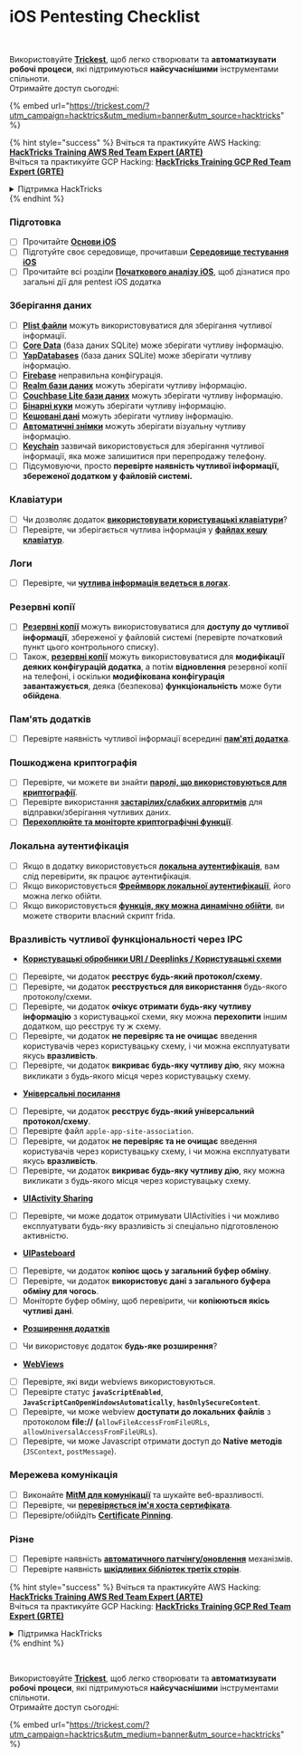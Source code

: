 # iOS Pentesting Checklist

<figure><img src="../.gitbook/assets/image (48).png" alt=""><figcaption></figcaption></figure>

\
Використовуйте [**Trickest**](https://trickest.com/?utm\_campaign=hacktrics\&utm\_medium=banner\&utm\_source=hacktricks), щоб легко створювати та **автоматизувати робочі процеси**, які підтримуються **найсучаснішими** інструментами спільноти.\
Отримайте доступ сьогодні:

{% embed url="https://trickest.com/?utm_campaign=hacktrics&utm_medium=banner&utm_source=hacktricks" %}

{% hint style="success" %}
Вчіться та практикуйте AWS Hacking:<img src="/.gitbook/assets/arte.png" alt="" data-size="line">[**HackTricks Training AWS Red Team Expert (ARTE)**](https://training.hacktricks.xyz/courses/arte)<img src="/.gitbook/assets/arte.png" alt="" data-size="line">\
Вчіться та практикуйте GCP Hacking: <img src="/.gitbook/assets/grte.png" alt="" data-size="line">[**HackTricks Training GCP Red Team Expert (GRTE)**<img src="/.gitbook/assets/grte.png" alt="" data-size="line">](https://training.hacktricks.xyz/courses/grte)

<details>

<summary>Підтримка HackTricks</summary>

* Перевірте [**плани підписки**](https://github.com/sponsors/carlospolop)!
* **Приєднуйтесь до** 💬 [**групи Discord**](https://discord.gg/hRep4RUj7f) або [**групи Telegram**](https://t.me/peass) або **слідкуйте** за нами в **Twitter** 🐦 [**@hacktricks\_live**](https://twitter.com/hacktricks\_live)**.**
* **Діліться хакерськими трюками, надсилаючи PR до** [**HackTricks**](https://github.com/carlospolop/hacktricks) та [**HackTricks Cloud**](https://github.com/carlospolop/hacktricks-cloud) репозиторіїв на GitHub.

</details>
{% endhint %}

### Підготовка

* [ ] Прочитайте [**Основи iOS**](ios-pentesting/ios-basics.md)
* [ ] Підготуйте своє середовище, прочитавши [**Середовище тестування iOS**](ios-pentesting/ios-testing-environment.md)
* [ ] Прочитайте всі розділи [**Початкового аналізу iOS**](ios-pentesting/#initial-analysis), щоб дізнатися про загальні дії для pentest iOS додатка

### Зберігання даних

* [ ] [**Plist файли**](ios-pentesting/#plist) можуть використовуватися для зберігання чутливої інформації.
* [ ] [**Core Data**](ios-pentesting/#core-data) (база даних SQLite) може зберігати чутливу інформацію.
* [ ] [**YapDatabases**](ios-pentesting/#yapdatabase) (база даних SQLite) може зберігати чутливу інформацію.
* [ ] [**Firebase**](ios-pentesting/#firebase-real-time-databases) неправильна конфігурація.
* [ ] [**Realm бази даних**](ios-pentesting/#realm-databases) можуть зберігати чутливу інформацію.
* [ ] [**Couchbase Lite бази даних**](ios-pentesting/#couchbase-lite-databases) можуть зберігати чутливу інформацію.
* [ ] [**Бінарні куки**](ios-pentesting/#cookies) можуть зберігати чутливу інформацію.
* [ ] [**Кешовані дані**](ios-pentesting/#cache) можуть зберігати чутливу інформацію.
* [ ] [**Автоматичні знімки**](ios-pentesting/#snapshots) можуть зберігати візуальну чутливу інформацію.
* [ ] [**Keychain**](ios-pentesting/#keychain) зазвичай використовується для зберігання чутливої інформації, яка може залишитися при перепродажу телефону.
* [ ] Підсумовуючи, просто **перевірте наявність чутливої інформації, збереженої додатком у файловій системі.**

### Клавіатури

* [ ] Чи дозволяє додаток [**використовувати користувацькі клавіатури**](ios-pentesting/#custom-keyboards-keyboard-cache)?
* [ ] Перевірте, чи зберігається чутлива інформація у [**файлах кешу клавіатур**](ios-pentesting/#custom-keyboards-keyboard-cache).

### **Логи**

* [ ] Перевірте, чи [**чутлива інформація ведеться в логах**](ios-pentesting/#logs).

### Резервні копії

* [ ] [**Резервні копії**](ios-pentesting/#backups) можуть використовуватися для **доступу до чутливої інформації**, збереженої у файловій системі (перевірте початковий пункт цього контрольного списку).
* [ ] Також, [**резервні копії**](ios-pentesting/#backups) можуть використовуватися для **модифікації деяких конфігурацій додатка**, а потім **відновлення** резервної копії на телефоні, і оскільки **модифікована конфігурація** **завантажується**, деяка (безпекова) **функціональність** може бути **обійдена**.

### **Пам'ять додатків**

* [ ] Перевірте наявність чутливої інформації всередині [**пам'яті додатка**](ios-pentesting/#testing-memory-for-sensitive-data).

### **Пошкоджена криптографія**

* [ ] Перевірте, чи можете ви знайти [**паролі, що використовуються для криптографії**](ios-pentesting/#broken-cryptography).
* [ ] Перевірте використання [**застарілих/слабких алгоритмів**](ios-pentesting/#broken-cryptography) для відправки/зберігання чутливих даних.
* [ ] [**Перехоплюйте та моніторте криптографічні функції**](ios-pentesting/#broken-cryptography).

### **Локальна аутентифікація**

* [ ] Якщо в додатку використовується [**локальна аутентифікація**](ios-pentesting/#local-authentication), вам слід перевірити, як працює аутентифікація.
* [ ] Якщо використовується [**Фреймворк локальної аутентифікації**](ios-pentesting/#local-authentication-framework), його можна легко обійти.
* [ ] Якщо використовується [**функція, яку можна динамічно обійти**](ios-pentesting/#local-authentication-using-keychain), ви можете створити власний скрипт frida.

### Вразливість чутливої функціональності через IPC

* [**Користувацькі обробники URI / Deeplinks / Користувацькі схеми**](ios-pentesting/#custom-uri-handlers-deeplinks-custom-schemes)
* [ ] Перевірте, чи додаток **реєструє будь-який протокол/схему**.
* [ ] Перевірте, чи додаток **реєструється для використання** будь-якого протоколу/схеми.
* [ ] Перевірте, чи додаток **очікує отримати будь-яку чутливу інформацію** з користувацької схеми, яку можна **перехопити** іншим додатком, що реєструє ту ж схему.
* [ ] Перевірте, чи додаток **не перевіряє та не очищає** введення користувачів через користувацьку схему, і чи можна експлуатувати якусь **вразливість**.
* [ ] Перевірте, чи додаток **викриває будь-яку чутливу дію**, яку можна викликати з будь-якого місця через користувацьку схему.
* [**Універсальні посилання**](ios-pentesting/#universal-links)
* [ ] Перевірте, чи додаток **реєструє будь-який універсальний протокол/схему**.
* [ ] Перевірте файл `apple-app-site-association`.
* [ ] Перевірте, чи додаток **не перевіряє та не очищає** введення користувачів через користувацьку схему, і чи можна експлуатувати якусь **вразливість**.
* [ ] Перевірте, чи додаток **викриває будь-яку чутливу дію**, яку можна викликати з будь-якого місця через користувацьку схему.
* [**UIActivity Sharing**](ios-pentesting/ios-uiactivity-sharing.md)
* [ ] Перевірте, чи може додаток отримувати UIActivities і чи можливо експлуатувати будь-яку вразливість зі спеціально підготовленою активністю.
* [**UIPasteboard**](ios-pentesting/ios-uipasteboard.md)
* [ ] Перевірте, чи додаток **копіює щось у загальний буфер обміну**.
* [ ] Перевірте, чи додаток **використовує дані з загального буфера обміну для чогось**.
* [ ] Моніторте буфер обміну, щоб перевірити, чи **копіюються якісь чутливі дані**.
* [**Розширення додатків**](ios-pentesting/ios-app-extensions.md)
* [ ] Чи використовує додаток **будь-яке розширення**?
* [**WebViews**](ios-pentesting/ios-webviews.md)
* [ ] Перевірте, які види webviews використовуються.
* [ ] Перевірте статус **`javaScriptEnabled`**, **`JavaScriptCanOpenWindowsAutomatically`**, **`hasOnlySecureContent`**.
* [ ] Перевірте, чи може webview **доступати до локальних файлів** з протоколом **file://** **(**`allowFileAccessFromFileURLs`, `allowUniversalAccessFromFileURLs`).
* [ ] Перевірте, чи може Javascript отримати доступ до **Native** **методів** (`JSContext`, `postMessage`).

### Мережева комунікація

* [ ] Виконайте [**MitM для комунікації**](ios-pentesting/#network-communication) та шукайте веб-вразливості.
* [ ] Перевірте, чи [**перевіряється ім'я хоста сертифіката**](ios-pentesting/#hostname-check).
* [ ] Перевірте/обійдіть [**Certificate Pinning**](ios-pentesting/#certificate-pinning).

### **Різне**

* [ ] Перевірте наявність [**автоматичного патчінгу/оновлення**](ios-pentesting/#hot-patching-enforced-updateing) механізмів.
* [ ] Перевірте наявність [**шкідливих бібліотек третіх сторін**](ios-pentesting/#third-parties).

{% hint style="success" %}
Вчіться та практикуйте AWS Hacking:<img src="/.gitbook/assets/arte.png" alt="" data-size="line">[**HackTricks Training AWS Red Team Expert (ARTE)**](https://training.hacktricks.xyz/courses/arte)<img src="/.gitbook/assets/arte.png" alt="" data-size="line">\
Вчіться та практикуйте GCP Hacking: <img src="/.gitbook/assets/grte.png" alt="" data-size="line">[**HackTricks Training GCP Red Team Expert (GRTE)**<img src="/.gitbook/assets/grte.png" alt="" data-size="line">](https://training.hacktricks.xyz/courses/grte)

<details>

<summary>Підтримка HackTricks</summary>

* Перевірте [**плани підписки**](https://github.com/sponsors/carlospolop)!
* **Приєднуйтесь до** 💬 [**групи Discord**](https://discord.gg/hRep4RUj7f) або [**групи Telegram**](https://t.me/peass) або **слідкуйте** за нами в **Twitter** 🐦 [**@hacktricks\_live**](https://twitter.com/hacktricks\_live)**.**
* **Діліться хакерськими трюками, надсилаючи PR до** [**HackTricks**](https://github.com/carlospolop/hacktricks) та [**HackTricks Cloud**](https://github.com/carlospolop/hacktricks-cloud) репозиторіїв на GitHub.

</details>
{% endhint %}

<figure><img src="../.gitbook/assets/image (48).png" alt=""><figcaption></figcaption></figure>

\
Використовуйте [**Trickest**](https://trickest.com/?utm\_campaign=hacktrics\&utm\_medium=banner\&utm\_source=hacktricks), щоб легко створювати та **автоматизувати робочі процеси**, які підтримуються **найсучаснішими** інструментами спільноти.\
Отримайте доступ сьогодні:

{% embed url="https://trickest.com/?utm_campaign=hacktrics&utm_medium=banner&utm_source=hacktricks" %}
